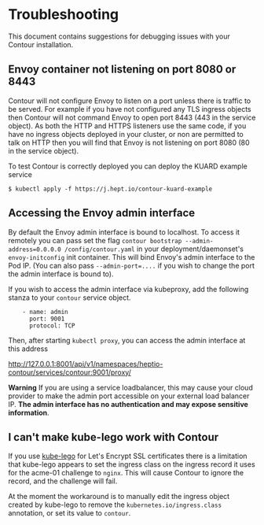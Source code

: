 # Troubleshooting

This document contains suggestions for debugging issues with your Contour installation.

## Envoy container not listening on port 8080 or 8443

Contour will not configure Envoy to listen on a port unless there is traffic to be served.
For example if you have not configured any TLS ingress objects then Contour will not command Envoy to open port 8443 (443 in the service object).
As both the HTTP and HTTPS listeners use the same code, if you have no ingress objects deployed in your cluster, or non are permitted to talk on HTTP then you will find that Envoy is not listening on port 8080 (80 in the service object).

To test Contour is correctly deployed you can deploy the KUARD example service
```
$ kubectl apply -f https://j.hept.io/contour-kuard-example
```

## Accessing the Envoy admin interface

By default the Envoy admin interface is bound to localhost.
To access it remotely you can pass set the flag `contour bootstrap --admin-address=0.0.0.0 /config/contour.yaml` in your deployment/daemonset's `envoy-initconfig` init container.
This will bind Envoy's admin interface to the Pod IP.
(You can also pass `--admin-port=....` if you wish to change the port the admin interface is bound to).

If you wish to access the admin interface via kubeproxy, add the following stanza to your `contour` service object.
```
    - name: admin
      port: 9001
      protocol: TCP
```
Then, after starting `kubectl proxy`, you can access the admin interface at this address

http://127.0.0.1:8001/api/v1/namespaces/heptio-contour/services/contour:9001/proxy/

**Warning** If you are using a service loadbalancer, this may cause your cloud provider to make the admin port accessible on your external load balancer IP.
**The admin interface has no authentication and may expose sensitive information**.

## I can't make kube-lego work with Contour

If you use [kube-lego][0] for Let's Encrypt SSL certificates there is a limitation that kube-lego appears to set the ingress class on the ingress record it uses for the acme-01 challenge to `nginx`.
This will cause Contour to ignore the record, and the challenge will fail.

At the moment the workaround is to manually edit the ingress object created by kube-lego to remove the `kubernetes.io/ingress.class` annotation, or set its value to `contour`.

[0]: https://github.com/jetstack/kube-lego
